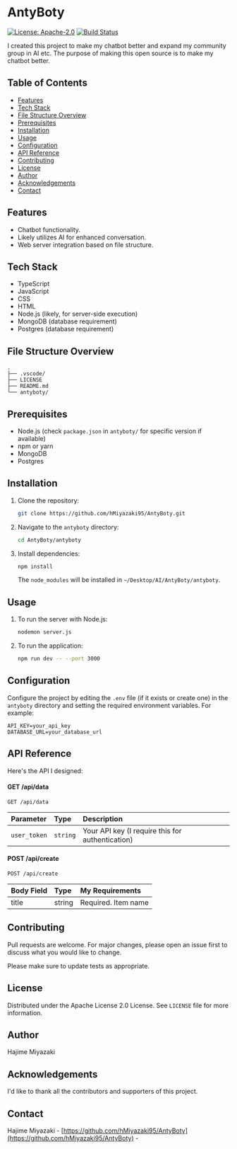 # AntyBoty

[![License: Apache-2.0](https://img.shields.io/badge/License-Apache%202.0-blue.svg)](https://opensource.org/licenses/Apache-2.0)
[![Build Status](https://img.shields.io/github/actions/workflow/status/hMiyazaki95/AntyBoty/main.yml?branch=main)]()


I created this project to make my chatbot better and expand my community group in AI etc. The purpose of making this open source is to make my chatbot better.

## Table of Contents

- [Features](#features)
- [Tech Stack](#tech-stack)
- [File Structure Overview](#file-structure-overview)
- [Prerequisites](#prerequisites)
- [Installation](#installation)
- [Usage](#usage)
- [Configuration](#configuration)
- [API Reference](#api-reference)
- [Contributing](#contributing)
- [License](#license)
- [Author](#author)
- [Acknowledgements](#acknowledgements)
- [Contact](#contact)

<!-- TODO: Add screenshots if applicable -->

## Features

- Chatbot functionality.
- Likely utilizes AI for enhanced conversation.
- Web server integration based on file structure.

## Tech Stack

- TypeScript
- JavaScript
- CSS
- HTML
- Node.js (likely, for server-side execution)
- MongoDB (database requirement)
- Postgres (database requirement)

## File Structure Overview

```text
.
├── .vscode/
├── LICENSE
├── README.md
└── antyboty/
```

## Prerequisites

- Node.js (check `package.json` in `antyboty/` for specific version if available)
- npm or yarn
- MongoDB
- Postgres

## Installation

1. Clone the repository:
   ```bash
   git clone https://github.com/hMiyazaki95/AntyBoty.git
   ```
2. Navigate to the `antyboty` directory:
   ```bash
   cd AntyBoty/antyboty
   ```
3. Install dependencies:
   ```bash
   npm install
   ```
   The `node_modules` will be installed in `~/Desktop/AI/AntyBoty/antyboty`.

## Usage

1.  To run the server with Node.js:
    ```bash
    nodemon server.js
    ```
2. To run the application:
    ```bash
    npm run dev -- --port 3000
    ```

## Configuration

Configure the project by editing the `.env` file (if it exists or create one) in the `antyboty` directory and setting the required environment variables. For example:

```
API_KEY=your_api_key
DATABASE_URL=your_database_url
```

## API Reference

Here's the API I designed:

#### GET /api/data

```http
GET /api/data
```

| Parameter   | Type     | Description                                 |
| :---------- | :------- | :------------------------------------------ |
| `user_token`| `string` | Your API key (I require this for authentication) |

#### POST /api/create

```http
POST /api/create
```

| Body Field | Type   | My Requirements |
| :--------- | :----- | :---------------- |
| title      | string | Required. Item name |

## Contributing

Pull requests are welcome. For major changes, please open an issue first to discuss what you would like to change.

Please make sure to update tests as appropriate.

## License

Distributed under the Apache License 2.0 License. See `LICENSE` file for more information.

## Author

Hajime Miyazaki

## Acknowledgements

<!-- Add any acknowledgements here -->
I'd like to thank all the contributors and supporters of this project.

## Contact

Hajime Miyazaki - [https://github.com/hMiyazaki95/AntyBoty](https://github.com/hMiyazaki95/AntyBoty) - <!-- TODO: add contact email -->
